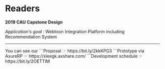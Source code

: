 # Readers
__2019 CAU Capstone Design__

_Application's goal_ : Webtoon Integration Platform including Recommendation System

<hr>
You can see our
```Proposal ☞ https://bit.ly/2kkKPG3
```Prototype via AxureRP ☞ https://xleegk.axshare.com/
```Development schedule ☞ https://bit.ly/2OETTlM
